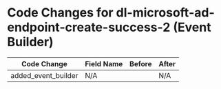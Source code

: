 # Code Changes for dl-microsoft-ad-endpoint-create-success-2 (Event Builder)

| Code Change | Field Name | Before | After |
|-------------|------------|--------|-------|
| added_event_builder | N/A |  | N/A |